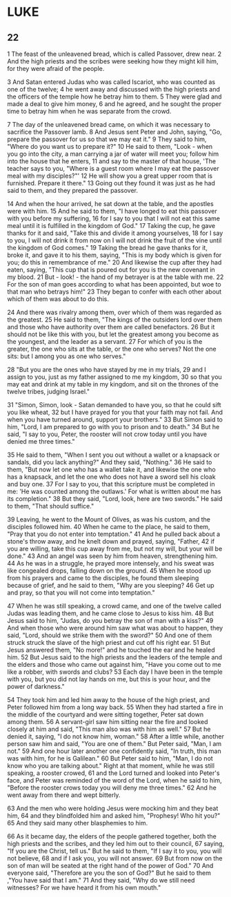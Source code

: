 # LUKE

## 22

1 The feast of the unleavened bread, which is called Passover, drew near. 2 And the high priests and the scribes were seeking how they might kill him, for they were afraid of the people. 

3 And Satan entered Judas who was called Iscariot, who was counted as one of the twelve; 4 he went away and discussed with the high priests and the officers of the temple how he betray him to them. 5 They were glad and made a deal to give him money, 6 and he agreed, and he sought the proper time to betray him when he was separate from the crowd.

7 The day of the unleavened bread came, on which it was necessary to sacrifice the Passover lamb. 8 And Jesus sent Peter and John, saying, "Go, prepare the passover for us so that we may eat it." 9 They said to him, "Where do you want us to prepare it?" 10 He said to them, "Look - when you go into the city, a man carrying a jar of water will meet you; follow him into the house that he enters, 11 and say to the master of that house, 'The teacher says to you, "Where is a guest room where I may eat the passover meal with my disciples?"' 12 He will show you a great upper room that is furnished. Prepare it there." 13 Going out they found it was just as he had said to them, and they prepared the passover.

14 And when the hour arrived, he sat down at the table, and the apostles were with him. 15 And he said to them, "I have longed to eat this passover with you before my suffering, 16 for I say to you that I will not eat this same meal until it is fulfilled in the kingdom of God." 17 Taking the cup, he gave thanks for it and said, "Take this and divide it among yourselves, 18 for I say to you, I will not drink it from now on I will not drink the fruit of the vine until the kingdom of God comes." 19 Taking the bread he gave thanks for it, broke it, and gave it to his them, saying, "This is my body which is given for you; do this in remembrance of me." 20 And likewise the cup after they had eaten, saying, "This cup that is poured out for you is the new covenant in my blood. 21 But - look! - the hand of my betrayer is at the table with me. 22 For the son of man goes according to what has been appointed, but woe to that man who betrays him!" 23 They began to confer with each other about which of them was about to do this.

24 And there was rivalry among them, over which of them was regarded as the greatest. 25 He said to them, "The kings of the outsiders lord over them and those who have authority over them are called benefactors. 26 But it should not be like this with you, but let the greatest among you become as the youngest, and the leader as a servant. 27 For which of you is the greater, the one who sits at the table, or the one who serves? Not the one sits: but I among you as one who serves."

28 "But you are the ones who have stayed by me in my trials, 29 and I assign to you, just as my father assigned to me my kingdom, 30 so that you may eat and drink at my table in my kingdom, and sit on the thrones of the twelve tribes, judging Israel."

31 "Simon, Simon, look - Satan demanded to have you, so that he could sift you like wheat, 32 but I have prayed for you that your faith may not fail. And when you have turned around, support your brothers." 33 But Simon said to him, "Lord, I am prepared to go with you to prison and to death." 34 But he said, "I say to you, Peter, the rooster will not crow today until you have denied me three times."

35 He said to them, "When I sent you out without a wallet or a knapsack or sandals, did you lack anything?" And they said, "Nothing." 36 He said to them, "But now let one who has a wallet take it, and likewise the one who has a knapsack, and let the one who does not have a sword sell his cloak and buy one. 37 For I say to you, that this scripture must be completed in me: 'He was counted among the outlaws.' For what is written about me has its completion." 38 But they said, "Lord, look, here are two swords." He said to them, "That should suffice."

39 Leaving, he went to the Mount of Olives, as was his custom, and the disciples followed him. 40 When he came to the place, he said to them, "Pray that you do not enter into temptation." 41 And he pulled back about a stone's throw away, and he knelt down and prayed, saying, "Father, 42 if you are willing, take this cup away from me, but not my will, but your will be done." 43 And an angel was seen by him from heaven, strengthening him. 44 As he was in a struggle, he prayed more intensely, and his sweat was like congealed drops, falling down on the ground. 45 When he stood up from his prayers and came to the disciples, he found them sleeping because of grief, and he said to them, "Why are you sleeping? 46 Get up and pray, so that you will not come into temptation."

47 When he was still speaking, a crowd came, and one of the twelve called Judas was leading them, and he came close to Jesus to kiss him. 48 But Jesus said to him, "Judas, do you betray the son of man with a kiss?" 49 And when those who were around him saw what was about to happen, they said, "Lord, should we strike them with the sword?" 50 And one of them struck struck the slave of the high priest and cut off his right ear. 51 But Jesus answered them, "No more!" and he touched the ear and he healed him. 52 But Jesus said to the high priests and the leaders of the temple and the elders and those who came out against him, "Have you come out to me like a robber, with swords and clubs? 53 Each day I have been in the temple with you, but you did not lay hands on me, but this is your hour, and the power of darkness."

54 They took him and led him away to the house of the high priest, and Peter followed him from a long way back. 55 When they had started a fire in the middle of the courtyard and were sitting together, Peter sat down among them. 56 A servant-girl saw him sitting near the fire and looked closely at him and said, "This man also was with him as well." 57 But he denied it, saying, "I do not know him, woman." 58 After a little while, another person saw him and said, "You are one of them." But Peter said, "Man, I am not." 59 And one hour later another one confidently said, "In truth, this man was with him, for he is Galilean." 60 But Peter said to him, "Man, I do not know who you are talking about." Right at that moment, while he was still speaking, a rooster crowed, 61 and the Lord turned and looked into Peter's face, and Peter was reminded of the word of the Lord, when he said to him, "Before the rooster crows today you will deny me three times." 62 And he went away from there and wept bitterly.

63 And the men who were holding Jesus were mocking him and they beat him, 64 and they blindfolded him and asked him, "Prophesy! Who hit you?" 65 And they said many other blasphemies to him.

66 As it became day, the elders of the people gathered together, both the high priests and the scribes, and they led him out to their council, 67 saying, "If you are the Christ, tell us." But he said to them, "If I say it to you, you will not believe, 68 and if I ask you, you will not answer. 69 But from now on the son of man will be seated at the right hand of the power of God." 70 And everyone said, "Therefore are you the son of God?" But he said to them ,"You have said that I am." 71 And they said, "Why do we still need witnesses? For we have heard it from his own mouth."